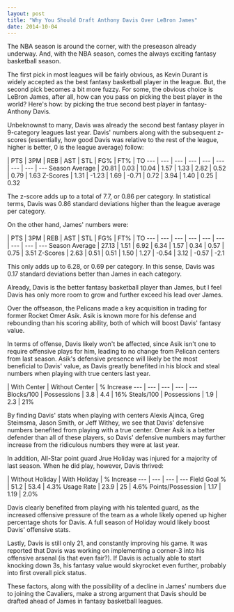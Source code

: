 ```yaml
---
layout: post
title: "Why You Should Draft Anthony Davis Over LeBron James"
date: 2014-10-04
---
```


The NBA season is around the corner, with the preseason already underway. And, with the NBA season, comes the always exciting fantasy basketball season.

The first pick in most leagues will be fairly obvious, as Kevin Durant is widely accepted as the best fantasy basketball player in the league. But, the second pick becomes a bit more fuzzy. For some, the obvious choice is LeBron James, after all, how can you pass on picking the best player in the world? Here's how: by picking the true second best player in fantasy- Anthony Davis.

Unbeknownst to many, Davis was already the second best fantasy player in 9-category leagues last year. Davis' numbers along with the subsequent z-scores (essentially, how good Davis was relative to the rest of the league, higher is better, 0 is the league average) follow:

 | PTS | 3PM | REB | AST | STL | FG% | FT% | TO
 --- | --- | --- | --- | --- | --- | --- | --- | ---
 Season Average | 20.81 | 0.03 | 10.04 | 1.57 | 1.33 | 2.82 | 0.52 | 0.79 | 1.63
 Z-Scores | 1.31 | -1.23 | 1.69 | -0.71 | 0.72 | 3.94 | 1.40 | 0.25 | 0.32

The z-score adds up to a total of 7.7, or 0.86 per category. In statistical terms, Davis was 0.86 standard deviations higher than the league average per category.

On the other hand, James' numbers were:

 | PTS | 3PM | REB | AST | STL | FG% | FT% | TO
 --- | --- | --- | --- | --- | --- | --- | --- | ---
 Season Average | 27.13 | 1.51 | 6.92 | 6.34 | 1.57 | 0.34 | 0.57 | 0.75 | 3.51
 Z-Scores | 2.63 | 0.51 | 0.51 | 1.50 | 1.27 | -0.54 | 3.12 | -0.57 | -2.1

This only adds up to 6.28, or 0.69 per category. In this sense, Davis was 0.17 standard deviations better than James in each category.

Already, Davis is the better fantasy basketball player than James, but I feel Davis has only more room to grow and further exceed his lead over James.

Over the offseason, the Pelicans made a key acquisition in trading for former Rocket Omer Asik. Asik is known more for his defense and rebounding than his scoring ability, both of which will boost Davis' fantasy value.

In terms of offense, Davis likely won't be affected, since Asik isn't one to require offensive plays for him, leading to no change from Pelican centers from last season.
Asik's defensive presence will likely be the most beneficial to Davis' value, as Davis greatly benefited in his block and steal numbers when playing with true centers last year.

| With Center | Without Center | % Increase
--- | --- | --- | --- | ---
Blocks/100 | Possessions | 3.8 | 4.4 | 16%
Steals/100 | Possessions | 1.9 | 2.3 | 21%


By finding Davis' stats when playing with centers Alexis Ajinca, Greg Steimsma, Jason Smith, or Jeff Withey, we see that Davis' defensive numbers benefited from playing with a true center. Omer Asik is a better defender than all of these players, so Davis' defensive numbers may further increase from the ridiculous numbers they were at last year.

In addition, All-Star point guard Jrue Holiday was injured for a majority of last season. When he did play, however, Davis thrived:


 | Without Holiday | With Holiday | % Increase
 --- | --- | --- | ---
Field Goal % | 51.2 | 53.4 | 4.3%
Usage Rate | 23.9 | 25 | 4.6%
Points/Possession | 1.17 | 1.19 | 2.0%

Davis clearly benefited from playing with his talented guard, as the increased offensive pressure of the team as a whole likely opened up higher percentage shots for Davis. A full season of Holiday would likely boost Davis' offensive stats.

Lastly, Davis is still only 21, and constantly improving his game. It was reported that Davis was working on implementing a corner-3 into his offensive arsenal (is that even fair?). If Davis is actually able to start knocking down 3s, his fantasy value would skyrocket even further, probably into first overall pick status.

These factors, along with the possibility of a decline in James' numbers due to joining the Cavaliers, make a strong argument that Davis should be drafted ahead of James in fantasy basketball leagues.